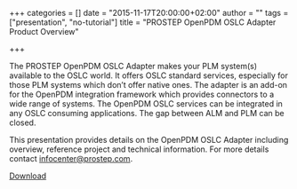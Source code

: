 +++
categories = []
date = "2015-11-17T20:00:00+02:00"
author = ""
tags = ["presentation", "no-tutorial"]
title = "PROSTEP OpenPDM OSLC Adapter Product Overview"

+++

The PROSTEP OpenPDM OSLC Adapter makes your PLM system(s) available to the OSLC world. It offers OSLC standard services, especially for those PLM systems which don’t  offer native ones. The adapter is an add-on for the OpenPDM integration framework which provides connectors to a wide range of systems. The OpenPDM OSLC services can be integrated in any OSLC consuming applications. The gap between ALM and PLM can be closed.

This presentation provides details on the OpenPDM OSLC Adapter including overview, reference project and technical information. For more details  contact infocenter@prostep.com. 

[Download](http://open-services.net/images/uploads/blog/OpenPDM_OSLC_Adapter_2015-11-05_%28EN%29.pdf)
